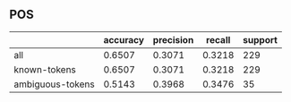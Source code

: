 
## POS

|                  | accuracy | precision | recall | support |
|------------------|----------|-----------|--------|---------|
| all              | 0.6507   | 0.3071    | 0.3218 | 229     |
| known-tokens     | 0.6507   | 0.3071    | 0.3218 | 229     |
| ambiguous-tokens | 0.5143   | 0.3968    | 0.3476 | 35      |

